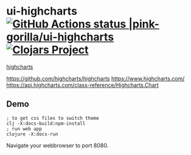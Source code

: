# ui-highcharts [![GitHub Actions status |pink-gorilla/ui-highcharts](https://github.com/pink-gorilla/ui-highcharts/workflows/CI/badge.svg)](https://github.com/pink-gorilla/ui-highcharts/actions?workflow=CI)[![Clojars Project](https://img.shields.io/clojars/v/org.pinkgorilla/ui-highcharts.svg)](https://clojars.org/org.pinkgorilla/ui-highcharts)

[highcharts](https://www.highcharts.com)


https://github.com/highcharts/highcharts
https://www.highcharts.com/
https://api.highcharts.com/class-reference/Highcharts.Chart

## Demo

```
; to get css files to switch theme
clj -X:docs-build:npm-install
; run web app
clojure -X:docs-run
```

Navigate your webbrowser to port 8080. 







